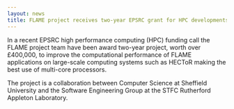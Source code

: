 ```yaml
---
layout: news
title: FLAME project receives two-year EPSRC grant for HPC developments
---
```

In a recent EPSRC high performance computing (HPC) funding call the FLAME 
project team have been award two-year project, worth over £400,000,  to 
improve the computational performance of FLAME applications on large-scale
computing systems such as HECToR making the best use of multi-core processors.
 
The project is a collaboration between Computer Science at Sheffield University 
and the Software Engineering Group at the STFC Rutherford Appleton Laboratory. 


